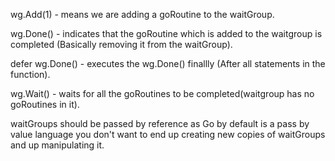 wg.Add(1) - means we are adding a goRoutine to the waitGroup.

wg.Done() - indicates that the goRoutine which is added to the waitgroup is completed (Basically removing it from the waitGroup).

defer wg.Done() - executes the wg.Done() finallly (After all statements in the function).

wg.Wait() - waits for all the goRoutines to be completed(waitgroup has no goRoutines in it).

waitGroups should be passed by reference as Go by default is a pass by value language you don't want to end up creating new copies of waitGroups and up manipulating it.

